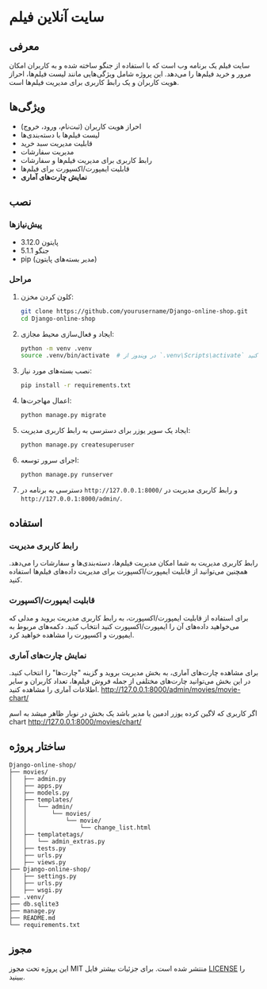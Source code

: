 # سایت آنلاین فیلم

## معرفی
سایت فیلم یک برنامه وب است که با استفاده از جنگو ساخته شده و به کاربران امکان مرور و خرید فیلم‌ها را می‌دهد. این پروژه شامل ویژگی‌هایی مانند لیست فیلم‌ها، احراز هویت کاربران و یک رابط کاربری برای مدیریت فیلم‌ها است.

## ویژگی‌ها
- احراز هویت کاربران (ثبت‌نام، ورود، خروج)
- لیست فیلم‌ها با دسته‌بندی‌ها
- قابلیت مدیریت سبد خرید
- مدیریت سفارشات
- رابط کاربری برای مدیریت فیلم‌ها و سفارشات
- قابلیت ایمپورت/اکسپورت برای فیلم‌ها
- **نمایش چارت‌های آماری**

## نصب

### پیش‌نیازها
- پایتون 3.12.0
- جنگو 5.1.1
- pip (مدیر بسته‌های پایتون)

### مراحل
1. کلون کردن مخزن:
    ```sh
    git clone https://github.com/yourusername/Django-online-shop.git
    cd Django-online-shop
    ```

2. ایجاد و فعال‌سازی محیط مجازی:
    ```sh
    python -m venv .venv
    source .venv/bin/activate  # در ویندوز از `.venv\Scripts\activate` استفاده کنید
    ```

3. نصب بسته‌های مورد نیاز:
    ```sh
    pip install -r requirements.txt
    ```

4. اعمال مهاجرت‌ها:
    ```sh
    python manage.py migrate
    ```

5. ایجاد یک سوپر یوزر برای دسترسی به رابط کاربری مدیریت:
    ```sh
    python manage.py createsuperuser
    ```

6. اجرای سرور توسعه:
    ```sh
    python manage.py runserver
    ```

7. دسترسی به برنامه در `http://127.0.0.1:8000/` و رابط کاربری مدیریت در `http://127.0.0.1:8000/admin/`.

## استفاده

### رابط کاربری مدیریت
رابط کاربری مدیریت به شما امکان مدیریت فیلم‌ها، دسته‌بندی‌ها و سفارشات را می‌دهد. همچنین می‌توانید از قابلیت ایمپورت/اکسپورت برای مدیریت داده‌های فیلم‌ها استفاده کنید.

### قابلیت ایمپورت/اکسپورت
برای استفاده از قابلیت ایمپورت/اکسپورت، به رابط کاربری مدیریت بروید و مدلی که می‌خواهید داده‌های آن را ایمپورت/اکسپورت کنید انتخاب کنید. دکمه‌های مربوط به ایمپورت و اکسپورت را مشاهده خواهید کرد.

### نمایش چارت‌های آماری
برای مشاهده چارت‌های آماری، به بخش مدیریت بروید و گزینه "چارت‌ها" را انتخاب کنید. در این بخش می‌توانید چارت‌های مختلفی از جمله فروش فیلم‌ها، تعداد کاربران و سایر اطلاعات آماری را مشاهده کنید.
http://127.0.0.1:8000/admin/movies/movie-chart/

اگر کاربری که لاگین کرده یوزر ادمین یا مدیر باشد یک بخش در نوبار ظاهر میشد به اسم chart
http://127.0.0.1:8000/movies/chart/

## ساختار پروژه
```
Django-online-shop/
├── movies/
│   ├── admin.py
│   ├── apps.py
│   ├── models.py
│   ├── templates/
│   │   └── admin/
│   │       └── movies/
│   │           └── movie/
│   │               └── change_list.html
│   ├── templatetags/
│   │   └── admin_extras.py
│   ├── tests.py
│   ├── urls.py
│   ├── views.py
├── Django-online-shop/
│   ├── settings.py
│   ├── urls.py
│   ├── wsgi.py
├── .venv/
├── db.sqlite3
├── manage.py
├── README.md
└── requirements.txt
```


## مجوز
این پروژه تحت مجوز MIT منتشر شده است. برای جزئیات بیشتر فایل [LICENSE](LICENSE) را ببینید.

